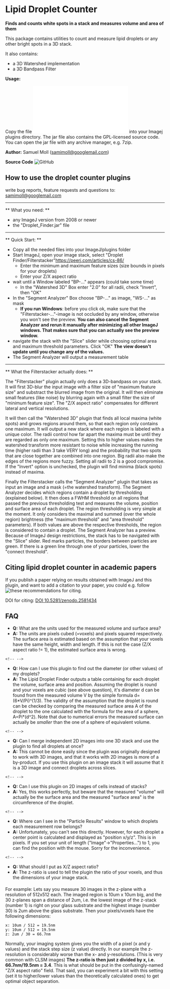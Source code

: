 # Lipid Droplet Counter

**Finds and counts white spots in a stack and measures volume and area
of them**

This package contains utilities to count and measure lipid droplets or
any other bright spots in a 3D stack.

It also contains:

-   a 3D Watershed implementation
-   a 3D Bandpass Filter

**Usage:**

Copy the file
![Droplet_Counter.jar](/plugin/analysis/droplet_counter/droplet_finder.jar)
into your Imagej plugins directory. The jar file also contains the
GPL-licensed source code. You can open the jar file with any archive
manager, e.g. 7zip.

**Author:** Samuel Moll (samimoll@googlemail.com)

**Source Code**
![GitHub](https://github.com/ebmoll/lipid-droplet-counter)

## How to use the droplet counter plugins

write bug reports, feature requests and questions to:
samimoll@googlemail.com

------------------------------------------------------------------------

\*\* What you need: \*\*

-   any ImageJ version from 2008 or newer
-   the \"Droplet_Finder.jar\" file

------------------------------------------------------------------------

\*\* Quick Start: \*\*

-   Copy all the needed files into your ImageJ/plugins folder
-   Start ImageJ, open your image stack, select \"Droplet
    Finder/Filterstacker\"<https://peerj.com/articles/cs-86/>
    -   Enter the minimum and maximum feature sizes (size bounds in
        pixels for your droplets)
    -   Enter your Z/X aspect ratio
-   wait until a Window labeled \"BP-\...\" appears (could take some
    time)
    -   In the \"Watershed 3D\" Box enter \"2.0\" for all radii, check
        \"Invert\", then \"OK\"
-   In the \"Segment Analyzer\" Box choose \"BP-\...\" as image,
    \"WS-\...\" as mask
    -   **If you run Windows**: before you click ok, make sure that the
        \"Filterstacker-\...\"-image is not occluded by any window,
        otherwise you won\'t see the preview. **You can also cancel the
        Segment Analyzer and rerun it manually after minimizing all
        other ImageJ windows. That makes sure that you can actually see
        the preview window.**
-   navigate the stack with the \"Slice\" slider while choosing optimal
    area and maximum threshold parameters. Click \"OK\" **The view
    doesn\'t update until you change any of the values.**
-   The Segment Analyzer will output a measurement table

------------------------------------------------------------------------

\*\* What the Filterstacker actually does: \*\*

The \"Filterstacker\" plugin actually only does a 3D-bandpass on your
stack. It will first 3D-blur the input image with a filter size of
\"maximum feature size\" and substract the blurred image from the
original. It will then eliminate small features (like noise) by blurring
again with a small filter the size of \"minimum feature size\". The
\"Z/X aspect ratio\" compensates for different lateral and vertical
resolutions.

It will then call the \"Watershed 3D\" plugin that finds all local
maxima (white spots) and grows regions around them, so that each region
only contains one maximum. It will output a new stack where each region
is labeled with a unique color. The radii control how far apart the
maxima must be until they are regarded as only one maximum. Setting this
to higher values makes the watershed transform more resistant to noise
while increasing the running time (higher radii than 3 take VERY long)
and the probability that two spots that are close together are combined
into one region. Big radii also make the edges of the regions more
fuzzy. Setting all radii to 2 is a good compromise. If the \"Invert\"
option is unchecked, the plugin will find minima (black spots) instead
of maxima.

Finally the Filterstacker calls the \"Segment Analyzer\" plugin that
takes as input an image and a mask (=the watershed transform). The
Segment Analyzer decides which regions contain a droplet by thresholding
(explained below). It then does a FWHM threshold on all regions that
passed the previous thresholding test and measures the volume, position
and surface area of each droplet. The region thresholding is very simple
at the moment. It only considers the maximal and summed (over the whole
region) brightness (the \"maximum threshold\" and \"area threshold\"
parameters). If both values are above the respective thresholds, the
region is considered to contain a droplet. The Segment Analyzer has a
preview. Because of ImageJ design restrictions, the stack has to be
navigated with the \"Slice\" slider. Red marks particles, the borders
between particles are green. If there is a green line through one of
your particles, lower the \"connect threshold\".

## Citing lipid droplet counter in academic papers

If you publish a paper relying on results obtained with ImageJ and this
plugin, and want to add a citation to your paper, you could e.g. follow
![these recommendations](https://peerj.com/articles/cs-86/) for citing.

DOI for citing: [DOI
10.5281/zenodo.2581434](https://zenodo.org/badge/latestdoi/52263175)

## FAQ

-   **Q:** What are the units used for the measured volume and surface
    area?
-   **A:** The units are pixels cubed (=voxels) and pixels squared
    respectively. The surface area is estimated based on the assumption
    that your voxels have the same height, width and length. If this is
    not the case (Z/X aspect ratio != 1), the estimated surface area is
    wrong.

```{=html}
<!-- -->
```
-   **Q:** How can I use this plugin to find out the diameter (or other
    values) of my droplets?
-   **A:** The Lipid Droplet Finder outputs a table containing for each
    droplet the volume, surface area and position. Assuming the droplet
    is round and your voxels are cubic (see above question), it\'s
    diameter d can be found from the measured volume V by the simple
    formula d=(6\*V/Pi)\^(1/3). The validity of the assumption that the
    droplet is round can be checked by comparing the measured surface
    area A of the droplet to the one calculated with the formula for the
    area of a sphere, A=Pi\*(d\^2). Note that due to numerical errors
    the measured surface can actually be *smaller* than the one of a
    sphere of equivalent volume.

```{=html}
<!-- -->
```
-   **Q:** Can I merge independent 2D images into one 3D stack and use
    the plugin to find all droplets at once?
-   **A:** This cannot be done easily since the plugin was originally
    designed to work with 3D images, and that it works with 2D images is
    more of a by-product. If you use this plugin on an image stack it
    will assume that it is a 3D image and connect droplets across
    slices.

```{=html}
<!-- -->
```
-   **Q:** Can I use this plugin on 2D images of cells instead of
    stacks?
-   **A:** Yes, this works perfectly, but beware that the measured
    \"volume\" will actually be the surface area and the measured
    \"surface area\" is the circumference of the droplet.

```{=html}
<!-- -->
```
-   **Q:** Where can I see in the \"Particle Results\" window to which
    droplets each measurement row belongs?
-   **A:** Unfortunately, you can\'t see this directly. However, for
    each droplet a center point is calculated and displayed as
    \"position x/y/z\". This is in pixels. If you set your unit of
    length (\"Image\"-\>\"Properties\...\") to 1, you can find the
    position with the mouse. Sorry for the inconvenience.

```{=html}
<!-- -->
```
-   **Q:** What should I put as X/Z aspect ratio?
-   **A:** The z-ratio is used to tell the plugin the ratio of your
    voxels, and thus the dimensions of your image stack.

#### 

For example: Lets say you measure 30 images in the z-plane with a
resolution of 512x512 each. The imaged region is 10um x 10um big, and
the 30 z-planes span a distance of 2um, i.e. the lowest image of the
z-stack (number 1) is right on your glass substrate and the highest
image (number 30) is 2um above the glass substrate. Then your
pixels/voxels have the following dimensions:

    x: 10um / 512 = 19.5nm
    y: 10um / 512 = 19.5nm
    z: 2um / 30 = 66.7nm

Normally, your imaging system gives you the width of a pixel (x and y
values) and the stack step size (z value) directly. In our example the
z-resolution is considerably worse than the x- and y-resolutions. (This
is very common with CLSM images) **The z-ratio is then just z divided by
x, i.e. 66.7nm/19.5nm = 3.4**. This is what should be put in the
confusingly-named \"Z/X aspect ratio\" field. That said, you can
experiment a bit with this setting (set it to higher/lower values than
the theoretically calculated ones) to get optimal object separation.
